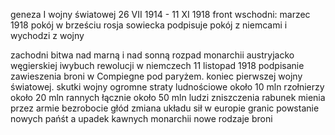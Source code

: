geneza I wojny światowej
26 VII 1914 - 11 XI 1918
front wschodni:
marzec 1918 pokój w brześciu rosja sowiecka podpisuje pokój z niemcami i wychodzi z wojny

zachodni bitwa nad marną i nad sonną rozpad monarchii austryjacko węgierskiej  iwybuch rewolucji w niemczech 11 listopad 1918 podpisanie zawieszenia broni w Compiegne pod paryżem. koniec pierwszej wojny światowej. 
skutki wojny ogromne straty ludnościowe 
około 10 mln rzołnierzy 
około 20 mln rannych 
łącznie około 50 mln ludzi
zniszczenia 
rabunek mienia przez armie 
bezrobocie głód 
zmiana układu sił w europie granic 
powstanie nowych pańśt a upadek kawnych monarchii
nowe rodzaje broni
